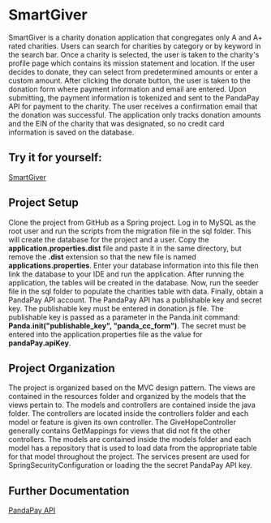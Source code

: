 # SmartGiver

SmartGiver is a charity donation application that congregates only A and A+ rated charities. Users 
can search for charities by category or by keyword in the search bar. Once a charity is selected, the
user is taken to the charity's profile page which contains its mission statement and location. 
If the user decides to donate, they can select from predetermined amounts or enter a custom 
amount. After clicking the donate button, the user is taken to the donation form where payment 
information and email are entered. Upon submitting, the payment information is tokenized and 
sent to the PandaPay API for payment to the charity. The user receives a confirmation email that
the donation was successful. The application only tracks donation amounts and the EIN of the charity that was 
designated, so no credit card information is saved on the database.
  
## Try it for yourself: 
 
[SmartGiver](http://smartgiver.us)
  
## Project Setup

Clone the project from GitHub as a Spring project. Log in to MySQL as the root user and run the
scripts from the migration file in the sql folder. This will create the database for the 
project and a user. Copy the **application.properties.dist** file and paste it in the same 
directory, but remove the **.dist** extension so that the new file is named **applications.properties**.
Enter your database information into this file then link the database to your IDE and run the application.
After running the application, the tables will be created in the database. Now, run the seeder file in the sql folder
to populate the charities table with data. Finally, obtain a PandaPay API account. The PandaPay API has a publishable
key and secret key. The publishable key must be entered in donation.js file. The publishable key is passed as a 
parameter in the Panda.init command: **Panda.init("publishable_key", "panda_cc_form")**. The secret must be entered 
into the application.properties file as the value for **pandaPay.apiKey**.
   
## Project Organization

The project is organized based on the MVC design pattern. The views are contained in the 
resources folder and organized by the models that the views pertain to. The models and 
controllers are contained inside the java folder. The controllers are located inside the 
controllers folder and each model or feature is given its own controller. The 
GiveHopeController generally contains GetMappings for views that did not fit the other 
controllers. The models are contained inside the models folder and each model has a repository 
that is used to load data from the appropriate table for that model throughout the project. The
services present are used for SpringSecurityConfiguration or loading the the secret PandaPay 
API key.
   
## Further Documentation

[PandaPay API](https://www.pandapay.io/api-reference)
    
